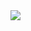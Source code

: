 <picture>
<source 
  srcset="https://github-readme-stats.vercel.app/api?username=anuraghazra&show_icons=true&theme=dark"
  media="(prefers-color-scheme: dark)"
/>
<source
  srcset="https://github-readme-stats.vercel.app/api?username=anuraghazra&show_icons=true"
  media="(prefers-color-scheme: Gradient), (prefers-color-scheme: no-preference)"
/>
<img src="https://github-readme-stats.gradient.app/api?henriquebodario=anuraghazra&show_icons=true" />
</picture>
